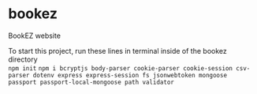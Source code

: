 # bookez
BookEZ website

To start this project, run these lines in terminal inside of the bookez directory  
`npm init`
`npm i bcryptjs body-parser cookie-parser cookie-session csv-parser dotenv express express-session fs jsonwebtoken mongoose passport passport-local-mongoose path validator`
